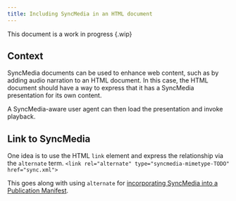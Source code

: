 ```yaml
---
title: Including SyncMedia in an HTML document
---
```

This document is a work in progress {.wip}

## Context

SyncMedia documents can be used to enhance web content, such as by adding audio narration to an HTML document. In this case, the HTML document should have a way to express that it has a SyncMedia presentation for its own content.

A SyncMedia-aware user agent can then load the presentation and invoke playback.

## Link to SyncMedia

One idea is to use the HTML `link` element and express the relationship via the `alternate` term.
`<link rel="alternate" type="syncmedia-mimetype-TODO" href="sync.xml">`

This goes along with using `alternate` for [incorporating SyncMedia into a Publication Manifest](incorporating-into-pubmanifest.html).